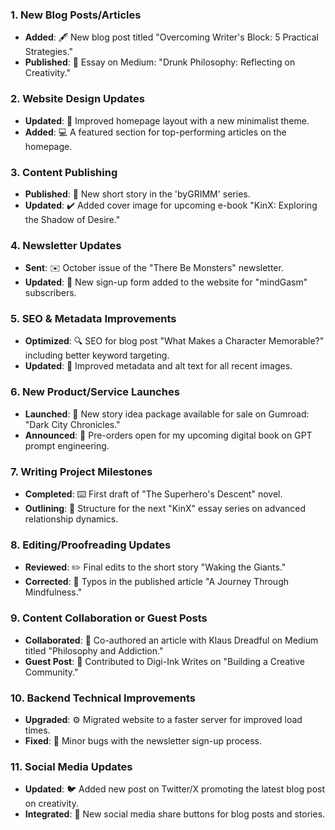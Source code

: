 ### 1. New Blog Posts/Articles
- **Added**: 🖋️ New blog post titled "Overcoming Writer's Block: 5 Practical Strategies."
- **Published**: 📖 Essay on Medium: "Drunk Philosophy: Reflecting on Creativity."

### 2. Website Design Updates
- **Updated**: 🎨 Improved homepage layout with a new minimalist theme.
- **Added**: 💻 A featured section for top-performing articles on the homepage.

### 3. Content Publishing
- **Published**: 📄 New short story in the 'byGRIMM' series.
- **Updated**: ✔️ Added cover image for upcoming e-book "KinX: Exploring the Shadow of Desire."

### 4. Newsletter Updates
- **Sent**: ✉️ October issue of the "There Be Monsters" newsletter.
- **Updated**: 📣 New sign-up form added to the website for "mindGasm" subscribers.

### 5. SEO & Metadata Improvements
- **Optimized**: 🔍 SEO for blog post "What Makes a Character Memorable?" including better keyword targeting.
- **Updated**: 🧐 Improved metadata and alt text for all recent images.

### 6. New Product/Service Launches
- **Launched**: 🎁 New story idea package available for sale on Gumroad: "Dark City Chronicles."
- **Announced**: 🚀 Pre-orders open for my upcoming digital book on GPT prompt engineering.

### 7. Writing Project Milestones
- **Completed**: ⌨️ First draft of "The Superhero's Descent" novel.
- **Outlining**: 📓 Structure for the next "KinX" essay series on advanced relationship dynamics.

### 8. Editing/Proofreading Updates
- **Reviewed**: ✏️ Final edits to the short story "Waking the Giants."
- **Corrected**: 📝 Typos in the published article "A Journey Through Mindfulness."

### 9. Content Collaboration or Guest Posts
- **Collaborated**: 🤝 Co-authored an article with Klaus Dreadful on Medium titled "Philosophy and Addiction."
- **Guest Post**: 💬 Contributed to Digi-Ink Writes on "Building a Creative Community."

### 10. Backend Technical Improvements
- **Upgraded**: ⚙️ Migrated website to a faster server for improved load times.
- **Fixed**: 🔧 Minor bugs with the newsletter sign-up process.

### 11. Social Media Updates
- **Updated**: 🐦 Added new post on Twitter/X promoting the latest blog post on creativity.
- **Integrated**: 📱 New social media share buttons for blog posts and stories.
